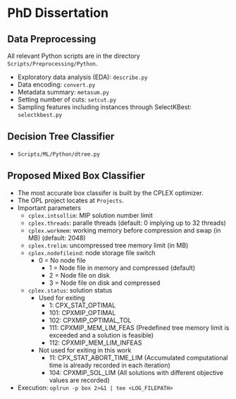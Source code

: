 # PhD Dissertation

## Data Preprocessing
All relevant Python scripts are in the directory ```Scripts/Preprocessing/Python```.
- Exploratory data analysis (EDA): ```describe.py```
- Data encoding: ```convert.py```
- Metadata summary: ```metasum.py```
- Setting number of cuts: ```setcut.py```
- Sampling features including instances through SelectKBest: ```selectkbest.py```

## Decision Tree Classifier
- ```Scripts/ML/Python/dtree.py```

## Proposed Mixed Box Classifier
- The most accurate box classifer is built by the CPLEX optimizer.
- The OPL project locates at ```Projects```.
- Important parameters
  - ```cplex.intsollim```: MIP solution number limit
  - ```cplex.threads```: paralle threads (default: 0 implying up to 32 threads)
  - ```cplex.workmem```: working memory before compression and swap (in MB) (default: 2048)
  - ```cplex.trelim```: uncompressed tree memory limit (in MB)
  - ```cplex.nodefileind```: node storage file switch
    - 0 = No node file
		- 1 = Node file in memory and compressed (default)
	  - 2 = Node file on disk
	  - 3 = Node file on disk and compressed
  - ```cplex.status```: solution status
    - Used for exiting
      - 1: CPX_STAT_OPTIMAL
      - 101: CPXMIP_OPTIMAL
      - 102: CPXMIP_OPTIMAL_TOL
      - 111: CPXMIP_MEM_LIM_FEAS (Predefined tree memory limit is exceeded and a solution is feasible)
      - 112: CPXMIP_MEM_LIM_INFEAS
    - Not used for exiting in this work
      - 11: CPX_STAT_ABORT_TIME_LIM (Accumulated computational time is already recorded in each iteration)
      - 104: CPXMIP_SOL_LIM (All solutions with different objective values are recorded)
- Execution: ```oplrun -p box 2>&1 | tee <LOG_FILEPATH>```
